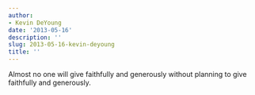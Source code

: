 ```yaml
---
author:
- Kevin DeYoung
date: '2013-05-16'
description: ''
slug: 2013-05-16-kevin-deyoung
title: ''
---
```

Almost no one will give faithfully and generously without planning to give faithfully and generously.



